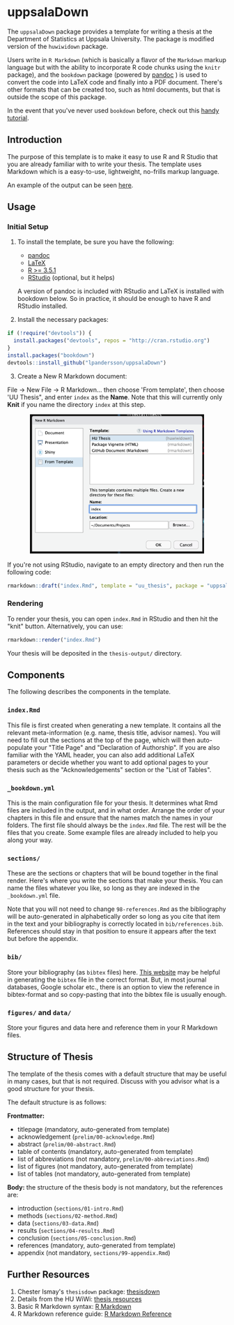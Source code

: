 # uppsalaDown

The `uppsalaDown` package provides a template for writing a thesis at the Department 
of Statistics at Uppsala University. The package is modified version of the `huwiwidown` package.

Users write in `R Markdown` (which is basically a flavor of the `Markdown`
markup language but with the ability to incorporate R code chunks using the
`knitr` package), and the `bookdown` package (powered by
[pandoc](https://pandoc.org) ) is used to convert the code into LaTeX code and
finally into a PDF document. There's other formats that can be created too, such
as html documents, but that is outside the scope of this package.

In the event that you've never used `bookdown` before, check out this [handy
tutorial](https://bookdown.org/yihui/bookdown/).

## Introduction

The purpose of this template is to make it easy to use R and R Studio that you are already
familiar with to write your thesis. The template uses Markdown which is a easy-to-use, 
lightweight, no-frills markup language.

An example of the output can be seen [here](thesis-example.pdf).

## Usage

### Initial Setup

1. To install the template, be sure you have the following:
    - [pandoc](http://pandoc.org/)
    - [LaTeX](https://www.latex-project.org/get/)
    - [R >= 3.5.1](https://r-project.org)
    - [RStudio](https://rstudio.org) (optional, but it helps)

    A version of pandoc is included with RStudio and LaTeX is installed with bookdown below.
    So in practice, it should be enough to have R and RStudio installed.

2. Install the necessary packages:

```r
if (!require("devtools")) {
  install.packages("devtools", repos = "http://cran.rstudio.org")
}
install.packages("bookdown")
devtools::install_github("lpandersson/uppsalaDown")
```
3. Create a New R Markdown document:

File -> New File -> R Markdown... then choose 'From template', then choose
'UU Thesis", and enter `index` as the **Name**. Note that this will currently
only **Knit** if you name the directory `index` at this step.

<p align="center">
  <img src="from_template.png" width="400px">
</p>

If you're not using RStudio, navigate to an empty directory and then run the
following code:

```r
rmarkdown::draft("index.Rmd", template = "uu_thesis", package = "uppsalaDown")
```

### Rendering

To render your thesis, you can open `index.Rmd` in RStudio and then hit the
"knit" button. Alternatively, you can use:

```r
rmarkdown::render("index.Rmd")
```

Your thesis will be deposited in the `thesis-output/` directory.

## Components

The following describes the components in the template.

### `index.Rmd`

This file is first created when generating a new template. It contains all the
relevant meta-information (e.g. name, thesis title, advisor names). You will
need to fill out the sections at the top of the page, which will then
auto-populate your "Title Page" and "Declaration of Authorship". If you are also
familiar with the YAML header, you can also add additional LaTeX parameters or
decide whether you want to add optional pages to your thesis such as the
"Acknowledgements" section or the "List of Tables".

### `_bookdown.yml`

This is the main configuration file for your thesis. It determines what Rmd
files are included in the output, and in what order. Arrange the order of your
chapters in this file and ensure that the names match the names in your folders.
The first file should always be the `index.Rmd` file. The rest will be the files
that you create. Some example files are already included to help you along your
way.

### `sections/`

These are the sections or chapters that will be bound together in the final
render. Here's where you write the sections that make your thesis. You can name
the files whatever you like, so long as they are indexed in the `_bookdown.yml`
file.

Note that you will not need to change `98-references.Rmd` as the bibliography
will be auto-generated in alphabetically order so long as you cite that item
in the text and your bibliography is correctly located in `bib/references.bib`.
References should stay in that position to ensure it appears after the text but
before the appendix.

### `bib/`

Store your bibliography (as `bibtex` files) here.
[This website](http://bibdesk.sourceforge.net/) may be helpful in generating the
`bibtex` file in the correct format. But, in most journal databases, Google scholar etc.,
there is an option to view the reference in bibtex-format and so copy-pasting that into the bibtex
file is usually enough.

### `figures/` and `data/`

Store your figures and data here and reference them in your R Markdown files.

## Structure of Thesis

The template of the thesis comes with a default structure that may be useful in many cases, 
but that is not required. Discuss with you advisor what is a good structure for your thesis.


The default structure is as follows:

**Frontmatter:**

- titlepage (mandatory, auto-generated from template)
- acknowledgement (`prelim/00-acknowledge.Rmd`)
- abstract (`prelim/00-abstract.Rmd`)
- table of contents (mandatory, auto-generated from template)
- list of abbreviations (not mandatory, `prelim/00-abbreviations.Rmd`)
- list of figures (not mandatory, auto-generated from template)
- list of tables  (not mandatory, auto-generated from template)

**Body:** the structure of the thesis body is not mandatory, but the references
are:

- introduction (`sections/01-intro.Rmd`)
- methods (`sections/02-method.Rmd`)
- data (`sections/03-data.Rmd`)
- results (`sections/04-results.Rmd`)
- conclusion (`sections/05-conclusion.Rmd`)
- references (mandatory, auto-generated from template)
- appendix (not mandatory, `sections/99-appendix.Rmd`)

## Further Resources

1. Chester Ismay's `thesisdown` package: [thesisdown](https://github.com/ismayc/thesisdown)
2. Details from the HU WiWi: [thesis resources](https://www.wiwi.hu-berlin.de/de/professuren/vwl/oe/teaching/theses)
3. Basic R Markdown syntax: [R Markdown](https://rmarkdown.rstudio.com/authoring_basics.html)
4. R Markdown reference guide: [R Markdown Reference](https://www.rstudio.com/wp-content/uploads/2015/03/rmarkdown-reference.pdf)